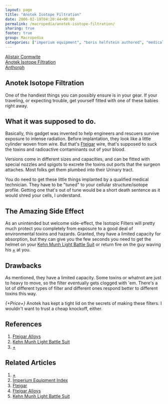 ```yaml
---
layout: page
title: "Anotek Isotope Filtration"
date: 2006-02-19T04:20:44+00:00
permalink: /macropedia/anotek-isotope-filtration/
sharing: true
footer: true
group: Macropedia
categories: ["imperium equipment", "boris helfstein authored", "medical equipment"]
---
```


<div class='row'>
	<div class='col-md-4'><a href='/macropedia/alistair-cormwite'>Alistair Cormwite</a></div>
	<div class='col-md-4'><a href='/macropedia/anotek-isotope-filtration'>Anotek Isotope Filtration</a></div>
	<div class='col-md-4'><a href='/macropedia/anthorph'>Anthorph</a></div>
</div>


## Anotek Isotope Filtration

One of the handiest things you can possibly ensure is in your gear. If your traveling, or expecting trouble, get yourself fitted with one of these babies right away.

## What it was supposed to do.

Basically, this gadget was invented to help engineers and rescuers survive exposure to intense radiation. Before implantation, they look like a little cylinder woven from wire. But that's [Fteigar](/macropedia/fteigar-alloys) wire, that's supposed to suck the toxins and radioactive contaminants out of your blood.

Versions come in different sizes and capacities, and can be fitted with special nozzles and spigots to excrete the toxins out ports that the surgeon attaches. Most folks get them plumbed into their Urinary tract.

You do need to get these little things implanted by a qualified medical technician. They have to be "tuned" to your cellular structure/isotope profile. Getting one that's out of tune would be a short death sentence as it would shred your cells, I understand.

## The Amazing Side Effect

As an unintended but welcome side-effect, the Isotopic Filters will pretty much protect you completely from exposure to a good deal of environmental toxins and hazards.  Granted, they have a limited capacity for absorption, but they can give you the few seconds you need to get the helmet on your [Kehn Munh Light Battle Suit](/macropedia/kehn-munh-light-battle-suit) or return fire on the guy waving his [+](/macropedia/rainbow-maker) at you.

## Drawbacks

As mentioned, they have a limited capacity. Some toxins or whatnot are just to heavy to move, so the filter eventually gets clogged with 'em. There's a lot of different types of filter and different ones respond better to different toxins this way.

*{+Price+}* Anotek has kept a tight lid on the secrets of making these filters. I wouldn't want to trust a cheap knockoff, either.

## References
1. [Fteigar Alloys](/macropedia/fteigar-alloys)
1. [Kehn Munh Light Battle Suit](/macropedia/kehn-munh-light-battle-suit)
1. [+](/macropedia/rainbow-maker)

## Related Articles

1. [+](/macropedia/rainbow-maker)
2. [Imperium Equipment Index](/macropedia/imperium-equipment-index)
3. [Fteigar](/macropedia/fteigar-alloys)
4. [Fteigar Alloys](/macropedia/fteigar-alloys)
5. [Kehn Munh Light Battle Suit](/macropedia/kehn-munh-light-battle-suit)



 
